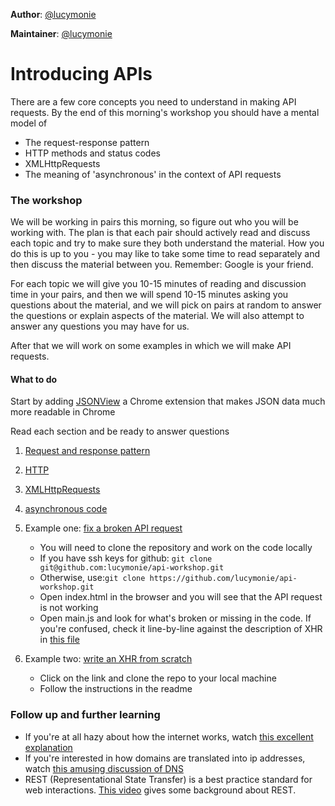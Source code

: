 **Author**: [@lucymonie](https://github.com/lucymonie)  

**Maintainer**: [@lucymonie](https://github.com/lucymonie)

# Introducing APIs

There are a few core concepts you need to understand in making API requests. By the end of this morning's workshop you should have a mental model of
- The request-response pattern
- HTTP methods and status codes
- XMLHttpRequests
- The meaning of 'asynchronous' in the context of API requests

### The workshop
We will be working in pairs this morning, so figure out who you will be working with. The plan is that each pair should actively read and discuss each topic and try to make sure they both understand the material. How you do this is up to you - you may like to take some time to read separately and then discuss the material between you. Remember: Google is your friend.

For each topic we will give you 10-15 minutes of reading and discussion time in your pairs, and then we will spend 10-15 minutes asking you questions about the material, and we will pick on pairs at random to answer the questions or explain aspects of the material. We will also attempt to answer any questions you may have for us.

After that we will work on some examples in which we will make API requests.

#### What to do
Start by adding [JSONView](https://chrome.google.com/webstore/detail/jsonview/chklaanhfefbnpoihckbnefhakgolnmc) a Chrome extension that makes JSON data much more readable in Chrome

Read each section and be ready to answer questions  

1. [Request and response pattern](https://github.com/lucymonie/api-workshop/blob/master/01-request-response.md)  

2. [HTTP](https://github.com/lucymonie/api-workshop/blob/master/02-http.md)  

3. [XMLHttpRequests](https://github.com/lucymonie/api-workshop/blob/master/03-xmlhttprequest.md)  

4. [asynchronous code](https://github.com/lucymonie/api-workshop/blob/master/04-asynchonous.md)  

5. Example one: [fix a broken API request](https://github.com/lucymonie/api-workshop/tree/master/api-example)  
    - You will need to clone the repository and work on the code locally
    - If you have ssh keys for github: `git clone git@github.com:lucymonie/api-workshop.git`
    - Otherwise, use:`git clone https://github.com/lucymonie/api-workshop.git`
    - Open index.html in the browser and you will see that the API request is not working
    - Open main.js and look for what's broken or missing in the code. If you're confused, check it line-by-line against the description of XHR in [this file](https://github.com/lucymonie/api-workshop/blob/master/03-xmlhttprequest.md)

6. Example two: [write an XHR from scratch](https://github.com/skibinska/xhr-workshop)
    - Click on the link and clone the repo to your local machine
    - Follow the instructions in the readme

### Follow up and further learning
- If you're at all hazy about how the internet works, watch [this excellent explanation]( https://www.youtube.com/watch?v=7_LPdttKXPc)
- If you're interested in how domains are translated into ip addresses, watch [this amusing discussion of DNS](https://www.youtube.com/watch?v=72snZctFFtA)
- REST (Representational State Transfer) is a best practice standard for web interactions. [This video](https://www.youtube.com/watch?v=YCcAE2SCQ6k) gives some background about REST.
